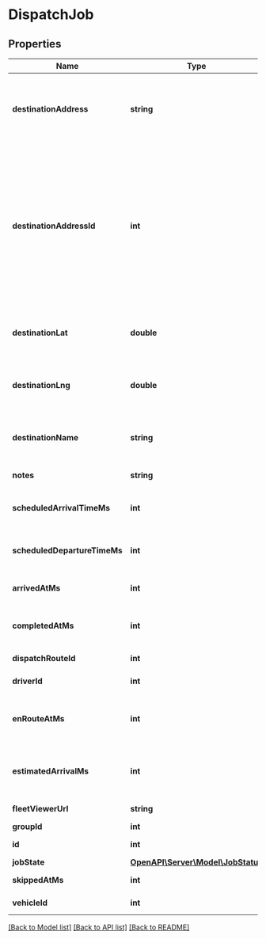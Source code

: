 # DispatchJob

## Properties
Name | Type | Description | Notes
------------ | ------------- | ------------- | -------------
**destinationAddress** | **string** | The address of the job destination, as it would be recognized if provided to maps.google.com. Optional if a valid destination address ID is provided. | [optional] 
**destinationAddressId** | **int** | ID of the job destination associated with an address book entry. Optional if valid values are provided for destination address or latitude/longitude. If a valid destination address ID is provided, address/latitude/longitude will be used from the address book entry. Name of the address book entry will only be used if the destination name is not provided. | [optional] 
**destinationLat** | **double** | Latitude of the destination in decimal degrees. Optional if a valid destination address ID is provided. | [optional] 
**destinationLng** | **double** | Longitude of the destination in decimal degrees. Optional if a valid destination address ID is provided. | [optional] 
**destinationName** | **string** | The name of the job destination. If provided, it will take precedence over the name of the address book entry. | [optional] 
**notes** | **string** | Notes regarding the details of this job. | [optional] 
**scheduledArrivalTimeMs** | **int** | The time at which the assigned driver is scheduled to arrive at the job destination. | 
**scheduledDepartureTimeMs** | **int** | The time at which the assigned driver is scheduled to depart from the job destination. | [optional] 
**arrivedAtMs** | **int** | The time at which the driver arrived at the job destination. | [optional] 
**completedAtMs** | **int** | The time at which the job was marked complete (e.g. started driving to the next destination). | [optional] 
**dispatchRouteId** | **int** | ID of the route that this job belongs to. | 
**driverId** | **int** | ID of the driver assigned to the dispatch job. | [optional] 
**enRouteAtMs** | **int** | The time at which the assigned driver started fulfilling the job (e.g. started driving to the destination). | [optional] 
**estimatedArrivalMs** | **int** | The time at which the assigned driver is estimated to arrive at the job destination. Only valid for en-route jobs. | [optional] 
**fleetViewerUrl** | **string** | Fleet viewer url of the dispatch job. | [optional] 
**groupId** | **int** |  | 
**id** | **int** | ID of the Samsara dispatch job. | 
**jobState** | [**OpenAPI\Server\Model\JobStatus**](JobStatus.md) |  | 
**skippedAtMs** | **int** | The time at which the job was marked skipped. | [optional] 
**vehicleId** | **int** | ID of the vehicle used for the dispatch job. | [optional] 

[[Back to Model list]](../README.md#documentation-for-models) [[Back to API list]](../README.md#documentation-for-api-endpoints) [[Back to README]](../README.md)


